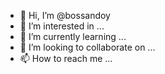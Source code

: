 - 👋 Hi, I’m @bossandoy
- 👀 I’m interested in ...
- 🌱 I’m currently learning ...
- 💞️ I’m looking to collaborate on ...
- 📫 How to reach me ...

<!---
bossandoy/bossandoy is a ✨ special ✨ repository because its `README.md` (this file) appears on your GitHub profile.
You can click the Preview link to take a look at your changes.
--->
